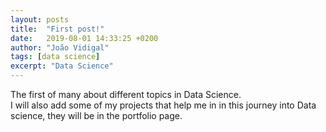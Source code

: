 ```yaml
---
layout: posts
title:  "First post!"
date:   2019-08-01 14:33:25 +0200
author: "João Vidigal"
tags: [data science]
excerpt: "Data Science"
---
```


The first of many about different topics in Data Science.  
I will also add some of my projects that help me in in this journey into Data science, they will be in the portfolio page.

